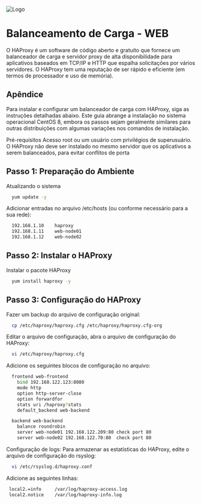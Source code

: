
![Logo](https://upload.wikimedia.org/wikipedia/commons/a/ab/Haproxy-logo.png)


# Balanceamento de Carga - WEB

O HAProxy é um software de código aberto e gratuito que fornece um balanceador de carga e servidor proxy de alta disponibilidade 
para aplicativos baseados em TCP/IP e HTTP que espalha solicitações por vários servidores. O HAProxy tem uma reputação 
de ser rápido e eficiente (em termos de processador e uso de memória).



## Apêndice

Para instalar e configurar um balanceador de carga com HAProxy, siga as instruções detalhadas abaixo. Este guia abrange a instalação no sistema operacional CentOS 8, embora os passos sejam geralmente similares para outras distribuições com algumas variações nos comandos de instalação.

Pré-requisitos
Acesso root ou um usuário com privilégios de superusuário.
O HAProxy não deve ser instalado no mesmo servidor que os aplicativos a serem balanceados, para evitar conflitos de porta

## Passo 1: Preparação do Ambiente

Atualizando o sistema

```bash
  yum update -y
```

Adicionar entradas no arquivo /etc/hosts (ou conforme necessário para a sua rede):

```bash
  192.168.1.10    haproxy  
  192.168.1.11    web-node01  
  192.168.1.12    web-node02
```    

## Passo 2: Instalar o HAProxy

Instalar o pacote HAProxy

```bash
  yum install haproxy -y
```    

## Passo 3: Configuração do HAProxy

Fazer um backup do arquivo de configuração original:

```bash
  cp /etc/haproxy/haproxy.cfg /etc/haproxy/haproxy.cfg-org
```

Editar o arquivo de configuração,
abra o arquivo de configuração do HAProxy:

```bash
  vi /etc/haproxy/haproxy.cfg
```

Adicione os seguintes blocos de configuração no arquivo:

```bash
  frontend web-frontend
    bind 192.168.122.123:8080
    mode http
    option http-server-close
    option forwardfor
    stats uri /haproxy?stats
    default_backend web-backend

  backend web-backend
    balance roundrobin
    server web-node01 192.168.122.209:80 check port 80
    server web-node02 192.168.122.70:80  check port 80
```    

Configuração de logs:
Para armazenar as estatísticas do HAProxy, edite o arquivo de configuração do rsyslog:

```bash
  vi /etc/rsyslog.d/haproxy.conf
```  

Adicione as seguintes linhas:

```bash
 local2.=info     /var/log/haproxy-access.log  
 local2.notice    /var/log/haproxy-info.log
```  
